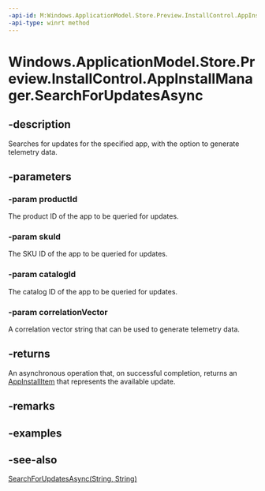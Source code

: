 ----api-id: M:Windows.ApplicationModel.Store.Preview.InstallControl.AppInstallManager.SearchForUpdatesAsync(System.String,System.String,System.String,System.String)
-api-type: winrt method
---<!-- Method syntaxpublic Windows.Foundation.IAsyncOperation<Windows.ApplicationModel.Store.Preview.InstallControl.AppInstallItem> SearchForUpdatesAsync(System.String productId, System.String skuId, System.String catalogId, System.String correlationVector)--># Windows.ApplicationModel.Store.Preview.InstallControl.AppInstallManager.SearchForUpdatesAsync## -descriptionSearches for updates for the specified app, with the option to generate telemetry data.## -parameters### -param productIdThe product ID of the app to be queried for updates.### -param skuIdThe SKU ID of the app to be queried for updates.### -param catalogIdThe catalog ID of the app to be queried for updates.### -param correlationVectorA correlation vector string that can be used to generate telemetry data.## -returnsAn asynchronous operation that, on successful completion, returns an [AppInstallItem](appinstallitem.md) that represents the available update.## -remarks## -examples## -see-also[SearchForUpdatesAsync(String, String)](appinstallmanager_searchforupdatesasync_1943061489.md)